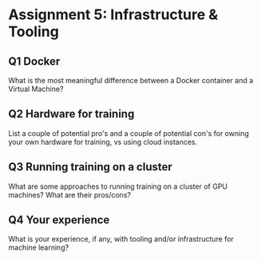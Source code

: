 # Assignment 5: Infrastructure & Tooling

## Q1 Docker
What is the most meaningful difference between a Docker container and a Virtual Machine?

## Q2 Hardware for training
List a couple of potential pro's and a couple of potential con's for owning your own hardware for training, vs using cloud instances.

## Q3 Running training on a cluster
What are some approaches to running training on a cluster of GPU machines? What are their pros/cons?

## Q4 Your experience
What is your experience, if any, with tooling and/or infrastructure for machine learning?
